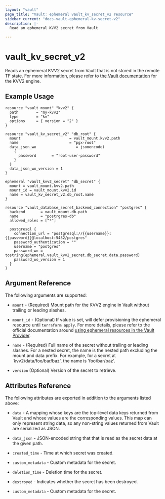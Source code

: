 ```yaml
---
layout: "vault"
page_title: "Vault: ephemeral vault_kv_secret_v2 resource"
sidebar_current: "docs-vault-ephemeral-kv-secret-v2"
description: |-
  Read an ephemeral KVV2 secret from Vault 

---
```


# vault\_kv\_secret\_v2

Reads an ephemeral KVV2 secret from Vault that is not stored in the remote TF state. For more information, please
refer to [the Vault documentation](https://www.vaultproject.io/docs/secrets/kv/kv-v2) for the KVV2 engine.

## Example Usage

```hcl
resource "vault_mount" "kvv2" {
  path        = "my-kvv2"
  type        = "kv"
  options     = { version = "2" }
}

resource "vault_kv_secret_v2" "db_root" {
  mount                      = vault_mount.kvv2.path
  name                       = "pgx-root"
  data_json_wo                  = jsonencode(
    {
      password       = "root-user-password"
    }
  )
  data_json_wo_version = 1
}

ephemeral "vault_kvv2_secret" "db_secret" {
  mount = vault_mount.kvv2.path
  mount_id = vault_mount.kvv2.id
  name = vault_kv_secret_v2.db_root.name
}

resource "vault_database_secret_backend_connection" "postgres" {
  backend       = vault_mount.db.path
  name          = "postrgres-db"
  allowed_roles = ["*"]

  postgresql {
    connection_url = "postgresql://{{username}}:{{password}}@localhost:5432/postgres"
    password_authentication = ""
    username = "postgres"
    password_wo = tostring(ephemeral.vault_kvv2_secret.db_secret.data.password)
    password_wo_version = 1
  }
}
```

## Argument Reference

The following arguments are supported:

* `mount` - (Required) Mount path for the KVV2 engine in Vault without trailing or leading slashes.

* `mount_id` - (Optional) If value is set, will defer provisioning the ephemeral resource until
  `terraform apply`. For more details, please refer to the official documentation around
  [using ephemeral resources in the Vault Provider](https://registry.terraform.io/providers/hashicorp/vault/latest/docs/guides/using_ephemeral_resources).

* `name` - (Required) Full name of the secret without trailing or leading slashes. For a nested
  secret, the name is the nested path excluding the mount and data prefix. For example, for a
  secret at 'kvv2/data/foo/bar/baz', the name is 'foo/bar/baz'.

* `version` (Optional) Version of the secret to retrieve.

## Attributes Reference

The following attributes are exported in addition to the arguments listed above:

* `data` - A mapping whose keys are the top-level data keys returned from
  Vault and whose values are the corresponding values. This map can only
  represent string data, so any non-string values returned from Vault are
  serialized as JSON.

* `data_json` - JSON-encoded string that that is
  read as the secret data at the given path.

* `created_time` - Time at which secret was created.

* `custom_metadata` - Custom metadata for the secret.

* `deletion_time` - Deletion time for the secret.

* `destroyed` - Indicates whether the secret has been destroyed.

* `custom_metadata` - Custom metadata for the secret.